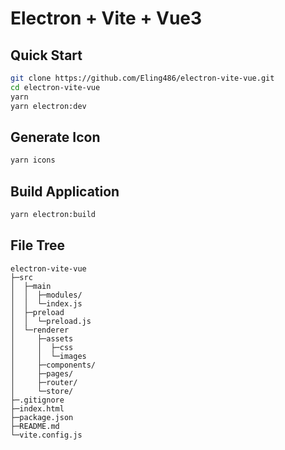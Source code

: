 # Electron + Vite + Vue3

## Quick Start
```bash
git clone https://github.com/Eling486/electron-vite-vue.git
cd electron-vite-vue
yarn
yarn electron:dev
```

## Generate Icon
```bash
yarn icons
```

## Build Application
```bash
yarn electron:build
```

## File Tree
```
electron-vite-vue
├─src
│  ├─main
│  │  ├─modules/
│  │  └─index.js
│  ├─preload
│  │  └─preload.js
│  └─renderer
│     ├─assets
│     │  ├─css
│     │  └─images
│     ├─components/
│     ├─pages/
│     ├─router/
│     └─store/
├─.gitignore
├─index.html
├─package.json
├─README.md
└─vite.config.js
```
